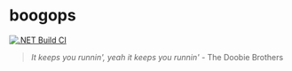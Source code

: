 # boogops

[![.NET Build CI](https://github.com/boogops/boogops-web/actions/workflows/dotnet-build-ci.yml/badge.svg)](https://github.com/boogops/boogops-web/actions/workflows/dotnet-build-ci.yml)

> _It keeps you runnin', yeah it keeps you runnin'_ - The Doobie Brothers
